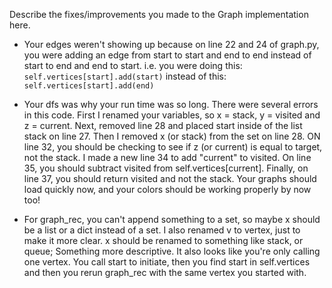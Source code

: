 Describe the fixes/improvements you made to the Graph implementation here.

* Your edges weren't showing up because on line 22 and 24 of graph.py, you were adding an edge from start to start and end to end instead of start to end and end to start. i.e. you were doing this: `self.vertices[start].add(start)` instead of this: `self.vertices[start].add(end)`

* Your dfs was why your run time was so long. There were several errors in this code. First I renamed your variables, so x = stack, y = visited and z = current. Next, removed line 28 and placed start inside of the list stack on line 27. Then I removed x (or stack) from the set on line 28. ON line 32, you should be checking to see if z (or current) is equal to target, not the stack. I made a new line 34 to add "current" to visited.  On line 35, you should subtract visited from self.vertices[current]. Finally, on line 37, you should return visited and not the stack. Your graphs should load quickly now, and your colors should be working properly by now too!

* For graph_rec, you can't append something to a set, so maybe x should be a list or a dict instead of a set. I also renamed v to vertex, just to make it more clear. x should be renamed to something like stack, or queue; Something more descriptive. It also looks like you're only calling one vertex. You call start to initiate, then you find start in self.vertices and then you rerun graph_rec with the same vertex you started with.